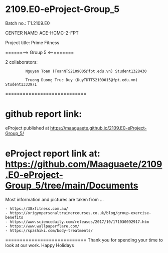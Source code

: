 # 2109.E0-eProject-Group_5

Batch no.: T1.2109.E0

CENTER NAME: ACE-HCMC-2-FPT

Project title: Prime Fitness

========> Group 5 <=========

2 collaborators:

             Nguyen Toan (ToanNTS2109005@fpt.edu.vn) Student1328430

             Truong Duong Truc Duy (DuyTDTTS2109015@fpt.edu.vn) Student1333971
             
             
============================

github report link: 
============================

eProject published at https://maaguaete.github.io/2109.E0-eProject-Group_5/

eProject report link at: https://github.com/Maaguaete/2109.E0-eProject-Group_5/tree/main/Documents
============================

Most information and pictures are taken from ...

    - https://38xfitness.com.au/
    - https://origympersonaltrainercourses.co.uk/blog/group-exercise-benefits
    - https://www.sciencedaily.com/releases/2017/10/171030092917.htm
    - https://www.wallpaperflare.com/
    - https://spashiki.com/body-treatments/

============================ Thank you for spending your time to look at our work. Happy Holidays

